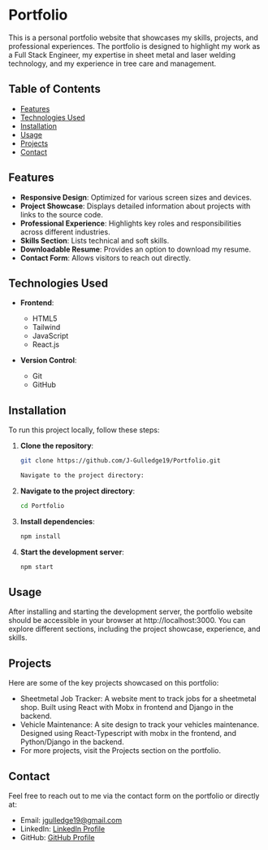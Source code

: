 # Portfolio

This is a personal portfolio website that showcases my skills, projects, and professional experiences. The portfolio is designed to highlight my work as a Full Stack Engineer, my expertise in sheet metal and laser welding technology, and my experience in tree care and management. 

## Table of Contents
- [Features](#features)
- [Technologies Used](#technologies-used)
- [Installation](#installation)
- [Usage](#usage)
- [Projects](#projects)
- [Contact](#contact)

## Features
- **Responsive Design**: Optimized for various screen sizes and devices.
- **Project Showcase**: Displays detailed information about projects with links to the source code.
- **Professional Experience**: Highlights key roles and responsibilities across different industries.
- **Skills Section**: Lists technical and soft skills.
- **Downloadable Resume**: Provides an option to download my resume.
- **Contact Form**: Allows visitors to reach out directly.

## Technologies Used
- **Frontend**:
  - HTML5
  - Tailwind
  - JavaScript
  - React.js

- **Version Control**:
  - Git
  - GitHub

## Installation
To run this project locally, follow these steps:

1. **Clone the repository**:
   ```bash
   git clone https://github.com/J-Gulledge19/Portfolio.git

   Navigate to the project directory:

2. **Navigate to the project directory**:
   ```bash
   cd Portfolio

3. **Install dependencies**:
   ```bash
   npm install

4. **Start the development server**:
   ```bash
   npm start
   
## Usage
After installing and starting the development server, the portfolio website should be accessible in your browser at http://localhost:3000. You can explore different sections, including the project showcase, experience, and skills.

## Projects
Here are some of the key projects showcased on this portfolio:

- Sheetmetal Job Tracker: A website ment to track jobs for a sheetmetal shop. Built using React with Mobx in frontend and Django in the backend.
- Vehicle Maintenance: A site design to track your vehicles maintenance. Designed using React-Typescript with mobx in the frontend, and Python/Django in the backend.
- For more projects, visit the Projects section on the portfolio.

## Contact
Feel free to reach out to me via the contact form on the portfolio or directly at:

- Email: jgulledge19@gmail.com
- LinkedIn: [LinkedIn Profile](https://www.linkedin.com/in/joshgulledge/)
- GitHub: [GitHub Profile](https://github.com/J-Gulledge19)
